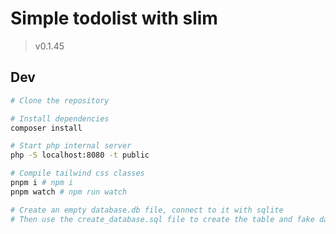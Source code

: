 # Simple todolist with slim

> v0.1.45 <!-- x-release-please-version -->

## Dev

```bash
# Clone the repository

# Install dependencies
composer install

# Start php internal server
php -S localhost:8080 -t public

# Compile tailwind css classes
pnpm i # npm i
pnpm watch # npm run watch

# Create an empty database.db file, connect to it with sqlite
# Then use the create_database.sql file to create the table and fake data
```
